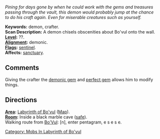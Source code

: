 *Pining for days gone by when he could work with the gems and treasures
passing through the vault, this demon would probably jump at the chance
to do his craft again. Even for miserable creatures such as yourself.*

**Keywords:** demon, crafter.  
**Scan Description:** A demon chisels obscenities about Bo'vul onto the
wall.  
**[Level](Level.md "wikilink"):** ??.  
**[Alignment](Alignment.md "wikilink"):** demonic.  
**[Flags](:Category:_Mob_Types.md "wikilink"):**
[sentinel](Sentinel_Mobs.md "wikilink").  
**Affects:** [sanctuary](sanctuary "wikilink").  

## Comments

Giving the crafter the [demonic gem](Demonic_Lapis_Lazuli.md "wikilink")
and [perfect gem](Perfect_Gemstones.md "wikilink") allows him to modify
things.

## Directions

**[Area](:Category:_Areas.md "wikilink"):** [Labyrinth of
Bo'vul](:Category:_Labyrinth_of_Bo'vul.md "wikilink")
([Map](Labyrinth_of_Bo'vul_Map.md "wikilink")).  
**[Room](:Category:_Rooms.md "wikilink"):** Inside a black marble cave
([safe](Safe_Rooms.md "wikilink")).  
Walking route from [Bo'Vul](Bo'Vul.md "wikilink"): \[n\], enter
pentagram, e s e s e.  

[Category: Mobs In Labyrinth of
Bo'vul](Category:_Mobs_In_Labyrinth_of_Bo'vul "wikilink")
